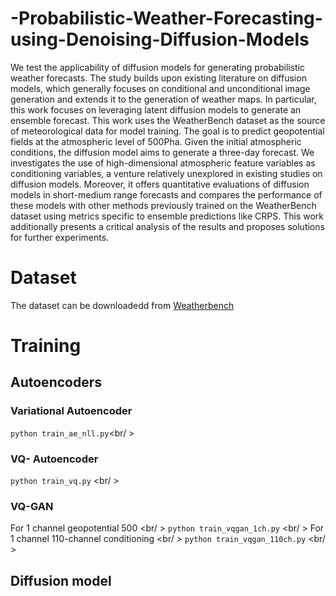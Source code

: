# -Probabilistic-Weather-Forecasting-using-Denoising-Diffusion-Models


We test the applicability of diffusion models for generating probabilistic weather forecasts. The study builds upon existing literature on diffusion models, which generally focuses on conditional and unconditional image generation and extends it to the generation of weather maps. In particular, this work focuses on leveraging latent diffusion models to generate an ensemble forecast.
This work uses the WeatherBench dataset as the source of meteorological data for model training. The goal is to predict geopotential fields at the atmospheric level of 500Pha. Given the initial atmospheric conditions, the diffusion model aims to generate a three-day forecast. We investigates the use of high-dimensional atmospheric feature variables as conditioning variables, a venture relatively unexplored in existing studies on diffusion models.
Moreover, it offers quantitative evaluations of diffusion models in short-medium range forecasts and compares the performance of these models with other methods previously trained on the WeatherBench dataset using metrics specific to ensemble predictions like CRPS. This work additionally presents a critical analysis of the results and proposes solutions for further experiments.

# Dataset

The dataset can be downloadedd from [Weatherbench](https://dataserv.ub.tum.de/index.php/s/m1524895?path=%2F5.625deg)

# Training 

## Autoencoders

### Variational Autoencoder 
`python train_ae_nll.py`<br/ >


### VQ- Autoencoder 
`python train_vq.py` <br/ >

### VQ-GAN  
For 1 channel geopotential 500 <br/ >
`python train_vqgan_1ch.py` <br/ >
For 1 channel 110-channel conditioning <br/ >
`python train_vqgan_110ch.py` <br/ >


## Diffusion model
